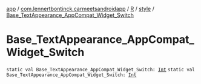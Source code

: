 [app](../../../index.md) / [com.lennertbontinck.carmeetsandroidapp](../../index.md) / [R](../index.md) / [style](index.md) / [Base_TextAppearance_AppCompat_Widget_Switch](./-base_-text-appearance_-app-compat_-widget_-switch.md)

# Base_TextAppearance_AppCompat_Widget_Switch

`static val Base_TextAppearance_AppCompat_Widget_Switch: `[`Int`](https://kotlinlang.org/api/latest/jvm/stdlib/kotlin/-int/index.html)
`static val Base_TextAppearance_AppCompat_Widget_Switch: `[`Int`](https://kotlinlang.org/api/latest/jvm/stdlib/kotlin/-int/index.html)